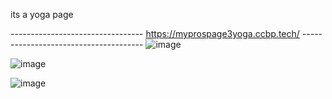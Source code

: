 its a yoga page

---------------------------------  https://myprospage3yoga.ccbp.tech/  --------------------------------------
![image](https://github.com/user-attachments/assets/8fd68f92-f965-4ac8-bd76-b8e622757f4c)

![image](https://github.com/user-attachments/assets/9077f170-f8f0-4381-842d-1c0fdbcbae59)

![image](https://github.com/user-attachments/assets/08afdc1a-f2ca-4f8c-94cf-48e8f834e63a)

